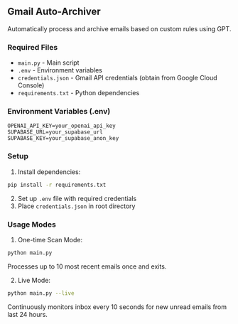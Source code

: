 ## Gmail Auto-Archiver

Automatically process and archive emails based on custom rules using GPT.

### Required Files
- `main.py` - Main script
- `.env` - Environment variables
- `credentials.json` - Gmail API credentials (obtain from Google Cloud Console)
- `requirements.txt` - Python dependencies

### Environment Variables (.env)
```
OPENAI_API_KEY=your_openai_api_key
SUPABASE_URL=your_supabase_url
SUPABASE_KEY=your_supabase_anon_key
```

### Setup
1. Install dependencies:
```bash
pip install -r requirements.txt
```
2. Set up `.env` file with required credentials
3. Place `credentials.json` in root directory

### Usage Modes
1. One-time Scan Mode:
```bash
python main.py
```
Processes up to 10 most recent emails once and exits.

2. Live Mode:
```bash
python main.py --live
```
Continuously monitors inbox every 10 seconds for new unread emails from last 24 hours.

